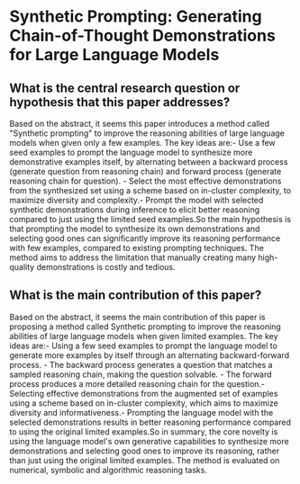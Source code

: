 # Synthetic Prompting: Generating Chain-of-Thought Demonstrations for   Large Language Models

## What is the central research question or hypothesis that this paper addresses?

Based on the abstract, it seems this paper introduces a method called "Synthetic prompting" to improve the reasoning abilities of large language models when given only a few examples. The key ideas are:- Use a few seed examples to prompt the language model to synthesize more demonstrative examples itself, by alternating between a backward process (generate question from reasoning chain) and forward process (generate reasoning chain for question). - Select the most effective demonstrations from the synthesized set using a scheme based on in-cluster complexity, to maximize diversity and complexity.- Prompt the model with selected synthetic demonstrations during inference to elicit better reasoning compared to just using the limited seed examples.So the main hypothesis is that prompting the model to synthesize its own demonstrations and selecting good ones can significantly improve its reasoning performance with few examples, compared to existing prompting techniques. The method aims to address the limitation that manually creating many high-quality demonstrations is costly and tedious.


## What is the main contribution of this paper?

Based on the abstract, it seems the main contribution of this paper is proposing a method called Synthetic prompting to improve the reasoning abilities of large language models when given limited examples. The key ideas are:- Using a few seed examples to prompt the language model to generate more examples by itself through an alternating backward-forward process. - The backward process generates a question that matches a sampled reasoning chain, making the question solvable. - The forward process produces a more detailed reasoning chain for the question.- Selecting effective demonstrations from the augmented set of examples using a scheme based on in-cluster complexity, which aims to maximize diversity and informativeness.- Prompting the language model with the selected demonstrations results in better reasoning performance compared to using the original limited examples.So in summary, the core novelty is using the language model's own generative capabilities to synthesize more demonstrations and selecting good ones to improve its reasoning, rather than just using the original limited examples. The method is evaluated on numerical, symbolic and algorithmic reasoning tasks.
